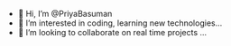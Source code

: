 - 👋 Hi, I’m @PriyaBasuman
- 👀 I’m interested in coding, learning new technologies...
- 💞️ I’m looking to collaborate on real time projects ...


<!---
PriyaBasuman/PriyaBasuman is a ✨ special ✨ repository because its `README.md` (this file) appears on your GitHub profile.
You can click the Preview link to take a look at your changes.
--->

